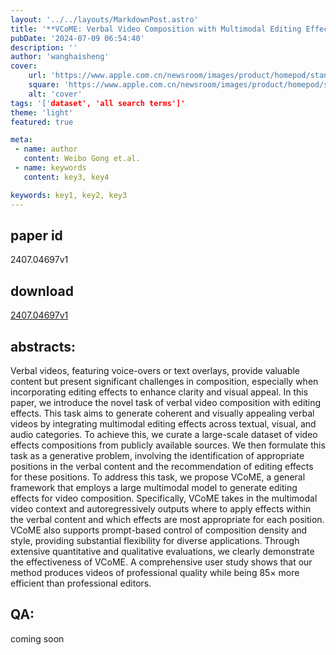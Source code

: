 ```yaml
---
layout: '../../layouts/MarkdownPost.astro'
title: '**VCoME: Verbal Video Composition with Multimodal Editing Effects**'
pubDate: '2024-07-09 06:54:40'
description: ''
author: 'wanghaisheng'
cover:
    url: 'https://www.apple.com.cn/newsroom/images/product/homepod/standard/Apple-HomePod-hero-230118_big.jpg.large_2x.jpg'
    square: 'https://www.apple.com.cn/newsroom/images/product/homepod/standard/Apple-HomePod-hero-230118_big.jpg.large_2x.jpg'
    alt: 'cover'
tags: '['dataset', 'all search terms']' 
theme: 'light'
featured: true

meta:
 - name: author
   content: Weibo Gong et.al.
 - name: keywords
   content: key3, key4

keywords: key1, key2, key3
---
```


## paper id
2407.04697v1
## download
[2407.04697v1](http://arxiv.org/abs/2407.04697v1)
## abstracts:
Verbal videos, featuring voice-overs or text overlays, provide valuable content but present significant challenges in composition, especially when incorporating editing effects to enhance clarity and visual appeal. In this paper, we introduce the novel task of verbal video composition with editing effects. This task aims to generate coherent and visually appealing verbal videos by integrating multimodal editing effects across textual, visual, and audio categories. To achieve this, we curate a large-scale dataset of video effects compositions from publicly available sources. We then formulate this task as a generative problem, involving the identification of appropriate positions in the verbal content and the recommendation of editing effects for these positions. To address this task, we propose VCoME, a general framework that employs a large multimodal model to generate editing effects for video composition. Specifically, VCoME takes in the multimodal video context and autoregressively outputs where to apply effects within the verbal content and which effects are most appropriate for each position. VCoME also supports prompt-based control of composition density and style, providing substantial flexibility for diverse applications. Through extensive quantitative and qualitative evaluations, we clearly demonstrate the effectiveness of VCoME. A comprehensive user study shows that our method produces videos of professional quality while being 85$\times$ more efficient than professional editors.
## QA:
coming soon
